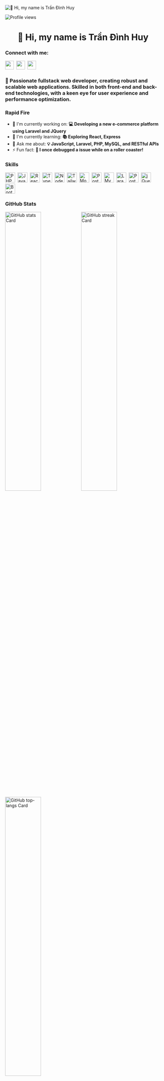 ![👋 Hi, my name is Trần Đình Huy](https://user-images.githubusercontent.com/10498744/210012254-234538ff-d198-48aa-8964-37e6fd45d227.gif)

![Profile views](https://komarev.com/ghpvc/?username=huytd-it&label=Profile%20views&color=0e75b6&style=flat)

<div id="toc">
  <ul align="center" style="list-style: none">
    <summary>
      <h1>
        👋 Hi, my name is Trần Đình Huy
      </h1>
    </summary>
  </ul>
</div>

**<h3 align="left">Connect with me:</h3>** 
<p align="left"><a href="https://www.linkedin.com/in/https://www.linkedin.com/in/trandinhhuy99/" target="_blank"><img src="https://img.shields.io/badge/LinkedIn-0077B5?style=for-the-badge&logo=linkedin&logoColor=white" height="28" style="margin-right: 4px"></a> <a href="https://github.com/https://github.com/huytd-it" target="_blank"><img src="https://img.shields.io/badge/GitHub-100000?style=for-the-badge&logo=github&logoColor=white" height="28" style="margin-right: 4px"></a> <a href="tdhuy.it@gmail.com" target="_blank"><img src="https://img.shields.io/badge/Gmail-D14836?style=for-the-badge&logo=gmail&logoColor=white" height="28" style="margin-right: 4px"></a></p>

 **<h3 align="left">🚀 Passionate fullstack web developer, creating robust and scalable web applications. Skilled in both front-end and back-end technologies, with a keen eye for user experience and performance optimization.</h3>**

**<h3 align="left">Rapid Fire</h3>**

- 💼 I'm currently working on: **💻 Developing a new e-commerce platform using Laravel and JQuery**
- 🌱 I'm currently learning: **📚 Exploring React, Express**
- 💬 Ask me about: **💡 JavaScript, Laravel, PHP, MySQL, and RESTful APIs**
- ⚡ Fun fact: **🎢 I once debugged a issue while on a roller coaster!**

 **<h3 align="left">Skills</h3>**

<div style="display: flex; flex-wrap: wrap; gap: 4px; justify-content: left;"><img src="https://img.shields.io/badge/PHP-777BB4?logo=php&logoColor=white" height="32" alt="PHP" style="margin-right: 4px"> <img src="https://img.shields.io/badge/JavaScript-F7DF1C?logo=javascript&logoColor=white" height="32" alt="JavaScript" style="margin-right: 4px"> <img src="https://img.shields.io/badge/React-20232A?logo=react&logoColor=61DAFB" height="32" alt="React" style="margin-right: 4px"> <img src="https://img.shields.io/badge/TypeScript-3178C6?logo=typescript&logoColor=white" height="32" alt="TypeScript" style="margin-right: 4px"> <img src="https://img.shields.io/badge/Node.js-8CC84B?logo=node.js&logoColor=white" height="32" alt="Node.js" style="margin-right: 4px"> <img src="https://img.shields.io/badge/Tailwind_CSS-38B2AC?logo=tailwind-css&logoColor=white" height="32" alt="Tailwind CSS" style="margin-right: 4px"> <img src="https://img.shields.io/badge/MongoDB-4EA94B?logo=mongodb&logoColor=white" height="32" alt="MongoDB" style="margin-right: 4px"> <img src="https://img.shields.io/badge/PostgreSQL-316192?logo=postgresql&logoColor=white" height="32" alt="PostgreSQL" style="margin-right: 4px"> <img src="https://img.shields.io/badge/MySQL-4479A1?logo=mysql&logoColor=white" height="32" alt="MySQL" style="margin-right: 4px"> <img src="https://img.shields.io/badge/Laravel-F05032?logo=laravel&logoColor=white" height="32" alt="Laravel" style="margin-right: 4px"> <img src="https://img.shields.io/badge/Postman-FF6C37?logo=postman&logoColor=white" height="32" alt="Postman" style="margin-right: 4px"> <img src="https://img.shields.io/badge/jQuery-0769AD?logo=jquery&logoColor=white" height="32" alt="jQuery" style="margin-right: 4px"> <img src="https://img.shields.io/badge/Bootstrap-563D7C?logo=bootstrap&logoColor=white" height="32" alt="Bootstrap" style="margin-right: 4px"></div>

 **<h3 align="left">GitHub Stats</h3>**

<p align="left">
  <img width="48%" src="https://github-readme-stats.vercel.app/api?username=huytd-it&theme=react&hide_title=false&hide_rank=false&show_icons=false&include_all_commits=false&count_private=true&line_height=23" alt="GitHub stats Card" />
  <img width="48%" src="https://streak-stats.demolab.com/?user=huytd-it&theme=react&hide_border=false&date_format=M+j%5B%2C+Y%5D&mode=daily&hide_total_contributions=false&hide_current_streak=false&hide_longest_streak=false&card_height=200" alt="GitHub streak Card" />
</p>

<p align="left">
  <img width="48%" src="https://github-readme-stats.vercel.app/api/top-langs?username=huytd-it&theme=react&hide_title=false&layout=compact&langs_count=6&hide_progress=false&card_width=400" alt="GitHub top-langs Card" />
</p>

<!--START_SECTION:waka-->

```txt
From: 24 July 2022 - To: 03 March 2025

Total Time: 2,160 hrs 24 mins

PHP                        1,194 hrs 32 mins>>>>>>>>>>>>>>-----------   55.13 %
JavaScript                 680 hrs 30 mins >>>>>>>>-----------------   31.41 %
TypeScript                 104 hrs 14 mins >------------------------   04.81 %
Python                     48 hrs 28 mins  >------------------------   02.24 %
Blade Template             45 hrs 4 mins   >------------------------   02.08 %
CSS                        35 hrs 28 mins  -------------------------   01.64 %
HTML                       10 hrs 47 mins  -------------------------   00.50 %
JSON                       9 hrs 52 mins   -------------------------   00.46 %
Other                      6 hrs 10 mins   -------------------------   00.29 %
Markdown                   5 hrs 53 mins   -------------------------   00.27 %
```

<!--END_SECTION:waka-->
